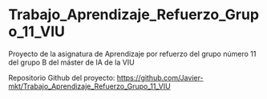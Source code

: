 # Trabajo_Aprendizaje_Refuerzo_Grupo_11_VIU
Proyecto de la asignatura de Aprendizaje por refuerzo del grupo número 11 del grupo B del máster de IA de la VIU

Repositorio Github del proyecto: 
https://github.com/Javier-mkt/Trabajo_Aprendizaje_Refuerzo_Grupo_11_VIU
